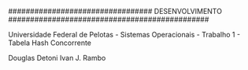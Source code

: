 #################################  DESENVOLVIMENTO  ##############################################

Universidade Federal de Pelotas - Sistemas Operacionais - Trabalho 1 - Tabela Hash Concorrente
	
Douglas Detoni
Ivan J. Rambo


